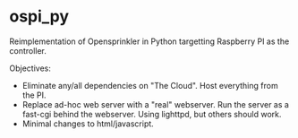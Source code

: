 # ospi_py
Reimplementation of Opensprinkler in Python targetting Raspberry PI as the controller.

Objectives:
- Eliminate any/all dependencies on "The Cloud".   Host everything from the PI.
- Replace ad-hoc web server with a "real" webserver.   Run the server as a fast-cgi behind the webserver.   Using lighttpd, but others should work.
- Minimal changes to html/javascript.
